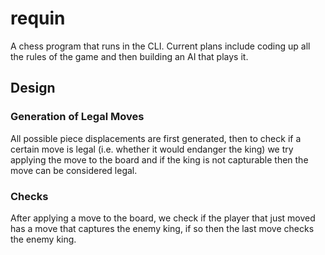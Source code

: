 # requin

A chess program that runs in the CLI. Current plans include coding up all the rules of the game and then building an AI that plays it.


## Design
### Generation of Legal Moves
All possible piece displacements are first generated, then to check if a certain move is legal (i.e. whether it would endanger the king) we try applying the move to the board and if the king is not capturable then the move can be considered legal.


### Checks
After applying a move to the board, we check if the player that just moved has a move that captures the enemy king, if so then the last move checks the enemy king.
